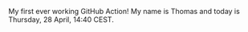 My first ever working GitHub Action!
My name is Thomas and today is Thursday, 28 April, 14:40 CEST. 
